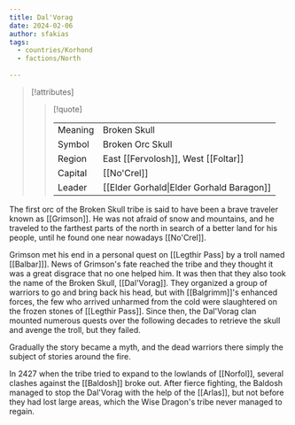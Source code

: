 ```yaml
---
title: Dal'Vorag
date: 2024-02-06
author: sfakias
tags:
  - countries/Korhond
  - factions/North
 
---
```

> [!attributes]
> 
> > [!quote]
> >
> > | | |
> > | --- | --- |
> > | Meaning | Broken Skull |
> > | Symbol | Broken Orc Skull |
> > | Region | East [[Fervolosh]], West [[Foltar]] |
> > | Capital | [[No'Crel]] |
> > | Leader | [[Elder Gorhald\|Elder Gorhald Baragon]] |

The first orc of the Broken Skull tribe is said to have been a brave traveler known as [[Grimson]]. He was not afraid of snow and mountains, and he traveled to the farthest parts of the north in search of a better land for his people, until he found one near nowadays [[No'Crel]].

Grimson met his end in a personal quest on [[Legthir Pass] by a troll named [[Balbar]]]. News of Grimson's fate reached the tribe and they thought it was a great disgrace that no one helped him. It was then that they also took the name of the Broken Skull, [[Dal'Vorag]]. They organized a group of warriors to go and bring back his head, but with [[Balgrimm]]'s enhanced forces, the few who arrived unharmed from the cold were slaughtered on the frozen stones of [[Legthir Pass]]. Since then, the Dal'Vorag clan mounted numerous quests over the following decades to retrieve the skull and avenge the troll, but they failed.

Gradually the story became a myth, and the dead warriors there simply the subject of stories around the fire.

In 2427 when the tribe tried to expand to the lowlands of [[Norfol]], several clashes against the [[Baldosh]] broke out. After fierce fighting, the Baldosh managed to stop the Dal'Vorag with the help of the [[Arlas]], but not before they had lost large areas, which the Wise Dragon's tribe never managed to regain.